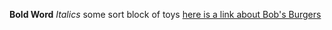 **Bold Word**
*Italics*
some sort block of toys
[here is a link about Bob's Burgers](http://en.wikipedia.org/wiki/Bob's_Burgers)
